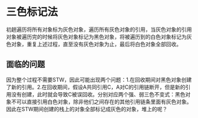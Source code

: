 # 三色标记法
初趟遍历将所有对象标为灰色对象，遍历所有灰色对象的引用，当灰色对象的引用对象被遍历完的时候将灰色对象标记为黑色对象，将被遍历到的白色对象标记为灰色对象，重复上述过程，直至没有灰色对象为止，最后将白色对象全部回收。
## 面临的问题
因为整个过程不需要STW，因此可能出现两个问题：1.在回收期间对黑色对象创建了新的引用。2.在回收期间，假设A共同引用C，A对C的引用链断开，但是新的引用没有创建，此时就会导致C被误回收。分别对应两个强、弱三色不变式：黑色对象不可以直接引用白色对象，除非他们之间存在的其他引用链条里面有灰色对象。因此在STW期间创建的栈上的对象全部标记成灰色的对象，堆上的呢？